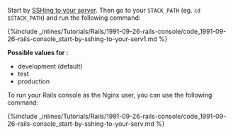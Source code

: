 <!-- usedin: [ _rails/Tutorials] - post: -->


Start by [SSHing to your server](http://help.cloud66.com/managing-your-stack/ssh-to-your-server). Then go to your `STACK_PATH` (eg. `cd $STACK_PATH`) and run the following command:

{%include _inlines/Tutorials/Rails/1991-09-26-rails-console/code_1991-09-26-rails-console_start-by-sshing-to-your-serv1.md %}




**Possible values for <environment>:**

*   development (default)
*   test
*   production

To run your Rails console as the Nginx user, you can use the following command:



{%include _inlines/Tutorials/Rails/1991-09-26-rails-console/code_1991-09-26-rails-console_start-by-sshing-to-your-serv.md %}



